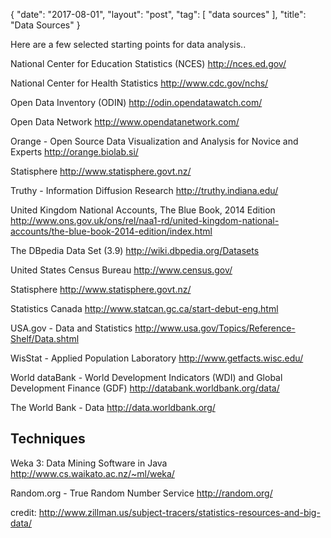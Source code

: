 {
   "date": "2017-08-01",
   "layout": "post",
   "tag": [
      "data sources"
   ],
   "title": "Data Sources"
}

Here are a few selected starting points for data analysis..

National Center for Education Statistics (NCES)
http://nces.ed.gov/

National Center for Health Statistics
http://www.cdc.gov/nchs/

Open Data Inventory (ODIN)
http://odin.opendatawatch.com/

Open Data Network
http://www.opendatanetwork.com/

Orange - Open Source Data Visualization and Analysis for Novice and Experts
http://orange.biolab.si/

Statisphere
http://www.statisphere.govt.nz/

Truthy - Information Diffusion Research
http://truthy.indiana.edu/

United Kingdom National Accounts, The Blue Book, 2014 Edition
http://www.ons.gov.uk/ons/rel/naa1-rd/united-kingdom-national-accounts/the-blue-book-2014-edition/index.html

The DBpedia Data Set (3.9)
http://wiki.dbpedia.org/Datasets

United States Census Bureau
http://www.census.gov/

Statisphere
http://www.statisphere.govt.nz/

Statistics Canada
http://www.statcan.gc.ca/start-debut-eng.html

USA.gov - Data and Statistics                                                                                                                                                                                                                                                                                                   http://www.usa.gov/Topics/Reference-Shelf/Data.shtml

WisStat - Applied Population Laboratory
http://www.getfacts.wisc.edu/

World dataBank - World Development Indicators (WDI) and Global Development Finance (GDF)
http://databank.worldbank.org/data/

The World Bank - Data
http://data.worldbank.org/

## Techniques

Weka 3: Data Mining Software in Java
http://www.cs.waikato.ac.nz/~ml/weka/

Random.org - True Random Number Service
http://random.org/

credit: http://www.zillman.us/subject-tracers/statistics-resources-and-big-data/